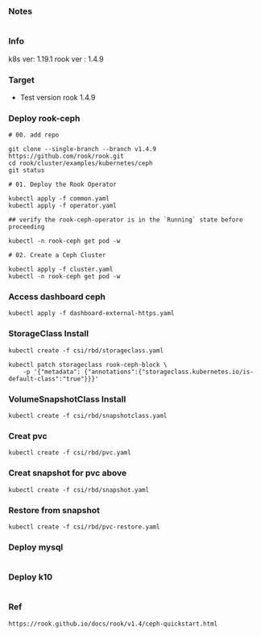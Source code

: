 ###  Notes
```
```

### Info
k8s ver: 1.19.1
rook ver : 1.4.9

### Target
- Test version rook 1.4.9

### Deploy rook-ceph
```
# 00. add repo

git clone --single-branch --branch v1.4.9 https://github.com/rook/rook.git
cd rook/cluster/examples/kubernetes/ceph
git status

# 01. Deploy the Rook Operator

kubectl apply -f common.yaml
kubectl apply -f operator.yaml

## verify the rook-ceph-operator is in the `Running` state before proceeding

kubectl -n rook-ceph get pod -w

# 02. Create a Ceph Cluster

kubectl apply -f cluster.yaml
kubectl -n rook-ceph get pod -w

```

### Access dashboard ceph
```
kubectl apply -f dashboard-external-https.yaml
```

### StorageClass Install
```
kubectl create -f csi/rbd/storageclass.yaml

kubectl patch storageclass rook-ceph-block \
    -p '{"metadata": {"annotations":{"storageclass.kubernetes.io/is-default-class":"true"}}}'

```

### VolumeSnapshotClass Install
```
kubectl create -f csi/rbd/snapshotclass.yaml
```

### Creat pvc
```
kubectl create -f csi/rbd/pvc.yaml
```

### Creat snapshot for pvc above
```
kubectl create -f csi/rbd/snapshot.yaml
```

### Restore from snapshot
```
kubectl create -f csi/rbd/pvc-restore.yaml
```

### Deploy mysql
```
```

### Deploy k10
```
```

### Ref
```
https://rook.github.io/docs/rook/v1.4/ceph-quickstart.html

```
